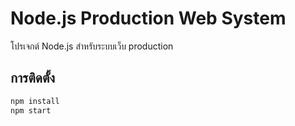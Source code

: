 # Node.js Production Web System

โปรเจกต์ Node.js สำหรับระบบเว็บ production

## การติดตั้ง
```bash
npm install
npm start
```
